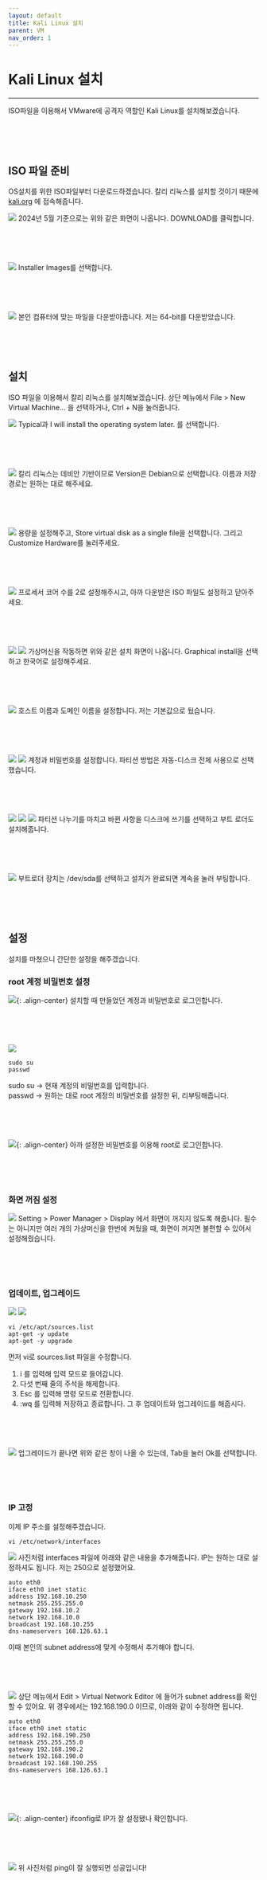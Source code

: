 ```yaml
---
layout: default
title: Kali Linux 설치
parent: VM
nav_order: 1
---
```


# Kali Linux 설치
***
ISO파일을 이용해서 VMware에 공격자 역할인 Kali Linux를 설치해보겠습니다.

<br/>
<br/>
<br/>

## ISO 파일 준비
OS설치를 위한 ISO파일부터 다운로드하겠습니다. 칼리 리눅스를 설치할 것이기 때문에  [kali.org](https://www.kali.org/) 에 접속해줍니다.

![](https://i.imgur.com/DeGh1Ey.png)
2024년 5월 기준으로는 위와 같은 화면이 나옵니다. DOWNLOAD를 클릭합니다.

<br/>
<br/>
<br/>

![](https://i.imgur.com/A41Z8L5.png)
Installer Images를 선택합니다.

<br/>
<br/>
<br/>

![](https://i.imgur.com/3cUaIU6.png)
본인 컴퓨터에 맞는 파일을 다운받아줍니다. 저는 64-bit를 다운받았습니다.

<br/>
<br/>
<br/>

## 설치
ISO 파일을 이용해서 칼리 리눅스를 설치해보겠습니다.
상단 메뉴에서 File > New Virtual Machine... 을 선택하거나, Ctrl + N을 눌러줍니다.

![](https://i.imgur.com/AAR4Cbi.png)
Typical과 I will install the operating system later. 를 선택합니다.

<br/>
<br/>
<br/>

![](https://i.imgur.com/GntMPtk.png)
칼리 리눅스는 데비안 기반이므로 Version은 Debian으로 선택합니다. 이름과 저장 경로는 원하는 대로 해주세요.

<br/>
<br/>
<br/>

![](https://i.imgur.com/Fb5ac9Y.png)
용량을 설정해주고, Store virtual disk as a single file을 선택합니다. 그리고 Customize Hardware를 눌러주세요.

<br/>
<br/>
<br/>

![](https://i.imgur.com/dmZItvo.png)
프로세서 코어 수를 2로 설정해주시고, 아까 다운받은 ISO 파일도 설정하고 닫아주세요.

<br/>
<br/>
<br/>

![](https://i.imgur.com/pXCiuNG.png)
![](https://i.imgur.com/8KRgij1.png)
가상머신을 작동하면 위와 같은 설치 화면이 나옵니다. Graphical install을 선택하고 한국어로 설정해주세요.

<br/>
<br/>
<br/>

![](https://i.imgur.com/GAE5MDu.png)
호스트 이름과 도메인 이름을 설정합니다. 저는 기본값으로 뒀습니다.

<br/>
<br/>
<br/>

![](https://i.imgur.com/t4hrNCd.png)
![](https://i.imgur.com/lVAkFap.png)
계정과 비밀번호를 설정합니다. 파티션 방법은 자동-디스크 전체 사용으로 선택했습니다.

<br/>
<br/>
<br/>

![](https://i.imgur.com/6NCeu04.png)
![](https://i.imgur.com/dkn4Mwx.png)
![](https://i.imgur.com/T1gWP3J.png)
파티션 나누기를 마치고 바뀐 사항을 디스크에 쓰기를 선택하고 부트 로더도 설치해줍니다.

<br/>
<br/>
<br/>

![](https://i.imgur.com/IIKcYnr.png)
부트로더 장치는 /dev/sda를 선택하고 설치가 완료되면 계속을 눌러 부팅합니다.

<br/>
<br/>
<br/>

## 설정
설치를 마쳤으니 간단한 설정을 해주겠습니다.

### root 계정 비밀번호 설정
![](https://i.imgur.com/tofDHy3.png){: .align-center}
설치할 때 만들었던 계정과 비밀번호로 로그인합니다.

<br/>
<br/>
<br/>

![](https://i.imgur.com/YNuBoX8.png)
```shell
sudo su
passwd
```
sudo su -> 현재 계정의 비밀번호를 입력합니다. <br/>
passwd -> 원하는 대로 root 계정의 비밀번호를 설정한 뒤, 리부팅해줍니다.

<br/>
<br/>
<br/>

![](https://i.imgur.com/MxmYeTf.png){: .align-center}
아까 설정한 비밀번호를 이용해 root로 로그인합니다.

<br/>
<br/>
<br/>

### 화면 꺼짐 설정
![](https://i.imgur.com/DIvJXmI.png)
Setting > Power Manager > Display 에서 화면이 꺼지지 않도록 해줍니다. 필수는 아니지만 여러 개의 가상머신을 한번에 켜뒀을 때, 화면이 꺼지면 불편할 수 있어서 설정해줬습니다.

<br/>
<br/>
<br/>

### 업데이트, 업그레이드
![](https://i.imgur.com/KlS2gwn.png)
![](https://i.imgur.com/DcMNN9F.png)
```shell
vi /etc/apt/sources.list
apt-get -y update
apt-get -y upgrade
```
먼저 vi로 sources.list 파일을 수정합니다. <br/>
1. i 를 입력해 입력 모드로 들어갑니다.
2. 다섯 번째 줄의 주석을 해제합니다.
3. Esc 를 입력해 명령 모드로 전환합니다.
4. :wq 를 입력해 저장하고 종료합니다.
그 후 업데이트와 업그레이드를 해줍시다.

<br/>
<br/>
<br/>

![](https://i.imgur.com/ilFLxFP.png)
업그레이드가 끝나면 위와 같은 창이 나올 수 있는데, Tab을 눌러 Ok를 선택합니다.

<br/>
<br/>
<br/>

### IP 고정

이제 IP 주소를 설정해주겠습니다.

```shell
vi /etc/network/interfaces
```
![](https://i.imgur.com/Ly0NqG9.png)
사진처럼 interfaces 파일에 아래와 같은 내용을 추가해줍니다. IP는 원하는 대로 설정하셔도 됩니다. 저는 250으로 설정했어요.
```
auto eth0
iface eth0 inet static
address 192.168.10.250
netmask 255.255.255.0
gateway 192.168.10.2
network 192.168.10.0
broadcast 192.168.10.255
dns-nameservers 168.126.63.1
```
이때 본인의 subnet address에 맞게 수정해서 추가해야 합니다.

<br/>
<br/>
<br/>

![](https://i.imgur.com/ODe9cB5.png)
상단 메뉴에서 Edit > Virtual Network Editor 에 들어가 subnet address를 확인할 수 있어요.
위 경우에서는 192.168.190.0 이므로, 아래와 같이 수정하면 됩니다.
```
auto eth0
iface eth0 inet static
address 192.168.190.250
netmask 255.255.255.0
gateway 192.168.190.2
network 192.168.190.0
broadcast 192.168.190.255
dns-nameservers 168.126.63.1
```

<br/>
<br/>
<br/>

![](https://i.imgur.com/g2UCPyT.png){: .align-center}
ifconfig로 IP가 잘 설정됐나 확인합니다.

<br/>
<br/>
<br/>

![](https://i.imgur.com/0GmR9oW.png)
위 사진처럼 ping이 잘 실행되면 성공입니다!

